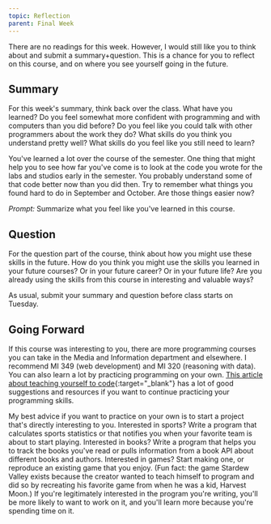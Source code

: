 ```yaml
---
topic: Reflection
parent: Final Week
---
```


There are no readings for this week.  However, I would still like you to think about and submit a summary+question. This is a chance for you to reflect on this course, and on where you see yourself going in the future.

## Summary

For this week's summary, think back over the class. What have you learned? Do you feel somewhat more confident with programming and with computers than you did before? Do you feel like you could talk with other programmers about the work they do? What skills do you think you understand pretty well? What skills do you feel like you still need to learn? 

You've learned a lot over the course of the semester. One thing that might help you to see how far you've come is to look at the code you wrote for the labs and studios early in the semester. You probably understand some of that code better now than you did then. Try to remember what things you found hard to do in September and October. Are those things easier now?

*Prompt:* Summarize what you feel like you've learned in this course.

## Question

For the question part of the course, think about how you might use these skills in the future. How do you think you might use the skills you learned in your future courses?  Or in your future career?  Or in your future life?  Are you already using the skills from this course in interesting and valuable ways?

As usual, submit your summary and question before class starts on Tuesday.

## Going Forward

If this course was interesting to you, there are more programming courses you can take in the Media and Information department and elsewhere. I recommend MI 349 (web development) and MI 320 (reasoning with data). You can also learn a lot by practicing programming on your own. [This article about teaching yourself to code](https://lifehacker.com/top-10-ways-to-teach-yourself-to-code-1684250889){:target="_blank"} has a lot of good suggestions and resources if you want to continue practicing your programming skills.

My best advice if you want to practice on your own is to start a project that's directly interesting to you. Interested in sports? Write a program that calculates sports statistics or that notifies you when your favorite team is about to start playing. Interested in books? Write a program that helps you to track the books you've read or pulls information from a book API about different books and authors. Interested in games? Start making one, or reproduce an existing game that you enjoy. (Fun fact: the game Stardew Valley exists because the creator wanted to teach himself to program and did so by recreating his favorite game from when he was a kid, Harvest Moon.) If you're legitimately interested in the program you're writing, you'll be more likely to want to work on it, and you'll learn more because you're spending time on it.